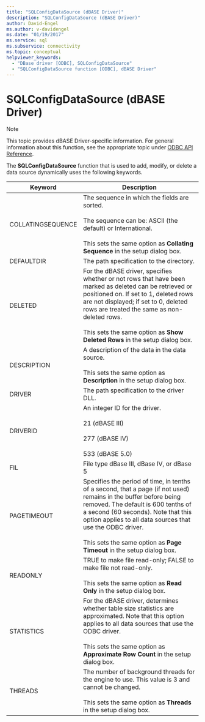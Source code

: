 ```yaml
---
title: "SQLConfigDataSource (dBASE Driver)"
description: "SQLConfigDataSource (dBASE Driver)"
author: David-Engel
ms.author: v-davidengel
ms.date: "01/19/2017"
ms.service: sql
ms.subservice: connectivity
ms.topic: conceptual
helpviewer_keywords:
  - "DBase driver [ODBC], SQLConfigDataSource"
  - "SQLConfigDataSource function [ODBC], dBASE Driver"
---
```

# SQLConfigDataSource (dBASE Driver)
> [!NOTE]  
>  This topic provides dBASE Driver-specific information. For general information about this function, see the appropriate topic under [ODBC API Reference](../../odbc/reference/syntax/odbc-api-reference.md).  
  
 The **SQLConfigDataSource** function that is used to add, modify, or delete a data source dynamically uses the following keywords.  
  
|Keyword|Description|  
|-------------|-----------------|  
|COLLATINGSEQUENCE|The sequence in which the fields are sorted.<br /><br /> The sequence can be: ASCII (the default) or International.<br /><br /> This sets the same option as **Collating Sequence** in the setup dialog box.|  
|DEFAULTDIR|The path specification to the directory.|  
|DELETED|For the dBASE driver, specifies whether or not rows that have been marked as deleted can be retrieved or positioned on. If set to 1, deleted rows are not displayed; if set to 0, deleted rows are treated the same as non-deleted rows.<br /><br /> This sets the same option as **Show Deleted Rows** in the setup dialog box.|  
|DESCRIPTION|A description of the data in the data source.<br /><br /> This sets the same option as **Description** in the setup dialog box.|  
|DRIVER|The path specification to the driver DLL.|  
|DRIVERID|An integer ID for the driver.<br /><br /> 21 (dBASE III)<br /><br /> 277 (dBASE IV)<br /><br /> 533 (dBASE 5.0)|  
|FIL|File type   dBase III, dBase IV, or dBase 5|  
|PAGETIMEOUT|Specifies the period of time, in tenths of a second, that a page (if not used) remains in the buffer before being removed. The default is 600 tenths of a second (60 seconds). Note that this option applies to all data sources that use the ODBC driver.<br /><br /> This sets the same option as **Page Timeout** in the setup dialog box.|  
|READONLY|TRUE to make file read-only; FALSE to make file not read-only.<br /><br /> This sets the same option as **Read Only** in the setup dialog box.|  
|STATISTICS|For the dBASE driver, determines whether table size statistics are approximated. Note that this option applies to all data sources that use the ODBC driver.<br /><br /> This sets the same option as **Approximate Row Count** in the setup dialog box.|  
|THREADS|The number of background threads for the engine to use. This value is 3 and cannot be changed.<br /><br /> This sets the same option as **Threads** in the setup dialog box.|
